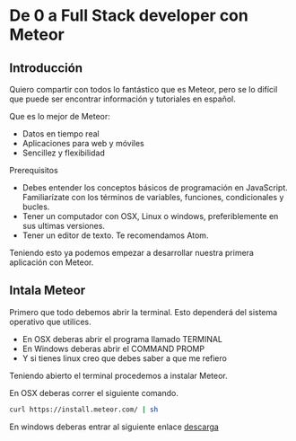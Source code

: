 # De 0 a Full Stack developer con Meteor


## Introducción
Quiero compartir con todos lo fantástico que es Meteor, pero se lo difícil que puede ser encontrar información y tutoriales en español.

Que es lo mejor de Meteor:
* Datos en tiempo real
* Aplicaciones para web y móviles
* Sencillez y flexibilidad


Prerequisitos
* Debes entender los conceptos básicos de programación en JavaScript. Familiarízate con los términos de variables, funciones, condicionales y bucles.
* Tener un computador con OSX, Linux o windows, preferiblemente en sus ultimas versiones.
* Tener un editor de texto. Te recomendamos Atom.

Teniendo esto ya podemos empezar a desarrollar nuestra primera aplicación con Meteor.


## Intala Meteor

Primero que todo debemos abrir la terminal. Esto dependerá del sistema operativo que utilices.

* En OSX deberas abrir el programa llamado TERMINAL
* En Windows deberas abrir el COMMAND PROMP
* Y si tienes linux creo que debes saber a que me refiero

Teniendo abierto el terminal procedemos a instalar Meteor.

En OSX deberas correr el siguiente comando.
```sh
curl https://install.meteor.com/ | sh
```

En windows deberas entrar al siguiente enlace [descarga](https://www.meteor.com/install)
